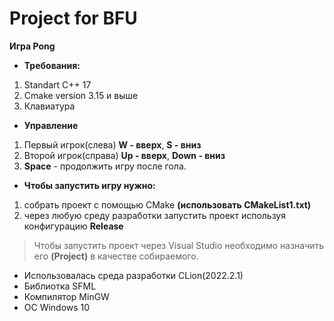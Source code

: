 # Project for BFU
**Игра Pong**
- **Требования:**
1. Standart C++ 17
2. Cmake version 3.15 и выше
3. Клавиатура
 -  **Управление**
1. Первый игрок(слева) **W - ввeрх**, **S - вниз**
2. Второй игрок(справа) **Up - ввeрх**, **Down - вниз**
3. **Space** - продолжить игру после гола.
- **Чтобы запустить игру нужно:**
1. собрать проект с помощью CMake **(использовать CMakeList1.txt)**
2. через любую среду разработки запустить проект используя конфигурацию **Release**
> Чтобы запустить проект через Visual Studio необходимо назначить его **(Project)** в качестве собираемого.
- Использовалась среда разработки CLion(2022.2.1)
- Библиотка SFML
- Компилятор MinGW
- ОС Windows 10
